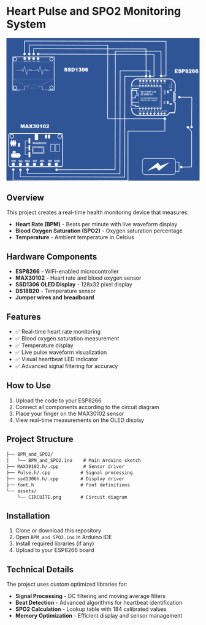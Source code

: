 # Heart Pulse and SPO2 Monitoring System

![Circuit Diagram](assets/CIRCUITE.png)

## Overview

This project creates a real-time health monitoring device that measures:
- **Heart Rate (BPM)** - Beats per minute with live waveform display
- **Blood Oxygen Saturation (SPO2)** - Oxygen saturation percentage
- **Temperature** - Ambient temperature in Celsius

## Hardware Components

- **ESP8266** - WiFi-enabled microcontroller
- **MAX30102** - Heart rate and blood oxygen sensor
- **SSD1306 OLED Display** - 128x32 pixel display
- **DS18B20** - Temperature sensor
- **Jumper wires and breadboard**

## Features

- ✅ Real-time heart rate monitoring
- ✅ Blood oxygen saturation measurement
- ✅ Temperature display
- ✅ Live pulse waveform visualization
- ✅ Visual heartbeat LED indicator
- ✅ Advanced signal filtering for accuracy

## How to Use

1. Upload the code to your ESP8266
2. Connect all components according to the circuit diagram
3. Place your finger on the MAX30102 sensor
4. View real-time measurements on the OLED display

## Project Structure

```
├── BPM_and_SPO2/
│   └── BPM_and_SPO2.ino    # Main Arduino sketch
├── MAX30102.h/.cpp         # Sensor driver
├── Pulse.h/.cpp           # Signal processing
├── ssd1306h.h/.cpp        # Display driver
├── font.h                 # Font definitions
└── assets/
    └── CIRCUITE.png       # Circuit diagram
```

## Installation

1. Clone or download this repository
2. Open `BPM_and_SPO2.ino` in Arduino IDE
3. Install required libraries (if any)
4. Upload to your ESP8266 board

## Technical Details

The project uses custom optimized libraries for:
- **Signal Processing** - DC filtering and moving average filters
- **Beat Detection** - Advanced algorithms for heartbeat identification
- **SPO2 Calculation** - Lookup table with 184 calibrated values
- **Memory Optimization** - Efficient display and sensor management
